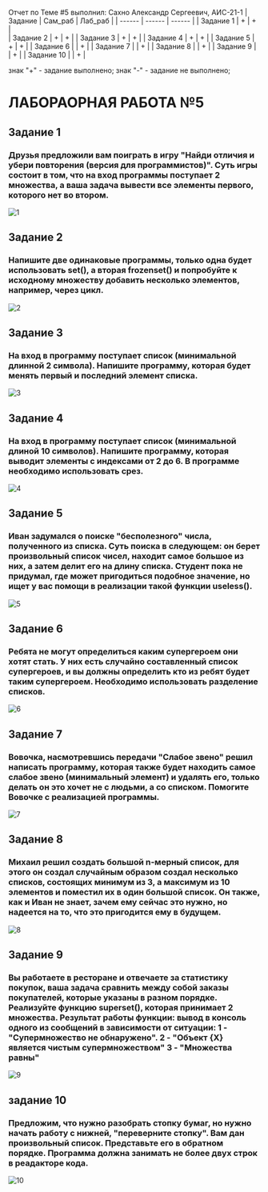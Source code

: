 Отчет по Теме #5 выполнил:
Сахно Александр Сергеевич, АИС-21-1
| Задание | Сам_раб | Лаб_раб | 
| ------ | ------ | ------ | 
| Задание 1 | + | + |  
| Задание 2 | + | + | 
| Задание 3 | + | + | 
| Задание 4 | + | + | 
| Задание 5 | + | + | 
| Задание 6 |  | + | 
| Задание 7 |  | + | 
| Задание 8 |  | + | 
| Задание 9 |  | + | 
| Задание 10 |  | + | 

знак "+" - задание выполнено; знак "-" - задание не выполнено;

# ЛАБОРАОРНАЯ РАБОТА №5

## Задание 1
### Друзья предложили вам поиграть в игру "Найди отличия и убери повторения (версия для программистов)". Суть игры состоит в том, что на вход программы поступает 2 множества, а ваша задача вывести все элементы первого, которого нет во втором.
![1](https://github.com/Alexsergh/Engineering/assets/134552389/03d9d6e1-ada8-4cdc-a7a5-fc730dd83d68)

## Задание 2
### Напишите две одинаковые программы, только одна будет использовать set(), а вторая frozenset() и попробуйте к исходному множеству добавить несколько элементов, например, через цикл.
![2](https://github.com/Alexsergh/Engineering/assets/134552389/ae917a25-9409-44af-ace3-34788dc04c96)

## Задание 3
### На вход в программу поступает список (минимальной длинной 2 символа). Напишите программу, которая будет менять первый и последний элемент списка.
![3](https://github.com/Alexsergh/Engineering/assets/134552389/db5e9b4a-c8c4-4906-906e-2585227e3f71)

## Задание 4
### На вход в программу поступает список (минимальной длиной 10 символов). Напишите программу, которая выводит элементы с индексами от 2 до 6. В программе необходимо использовать срез.
![4](https://github.com/Alexsergh/Engineering/assets/134552389/a8083962-61c6-4f61-ae1a-d2922e9992f2)

## Задание 5
### Иван задумался о поиске "бесполезного" числа, полученного из списка. Суть поиска в следующем: он берет произвольный список чисел, находит самое большое из них, а затем делит его на длину списка. Студент пока не придумал, где может пригодиться подобное значение, но ищет у вас помощи в реализации такой функции useless().
![5](https://github.com/Alexsergh/Engineering/assets/134552389/b5ce4231-9751-40de-91a3-1b6f973eef1d)

## Задание 6
### Ребята не могут определиться каким супергероем они хотят стать. У них есть случайно составленный список супергероев, и вы должны определить кто из ребят будет таким супергероем. Необходимо использовать разделение списков.
![6](https://github.com/Alexsergh/Engineering/assets/134552389/daa30285-a99b-41c0-a8ac-2a90def95121)

## Задание 7
### Вовочка, насмотревшись передачи "Слабое звено" решил написать программу, которая также будет находить самое слабое звено (минимальный элемент) и удалять его, только делать он это хочет не с людьми, а со списком. Помогите Вовочке с реализацией программы.
![7](https://github.com/Alexsergh/Engineering/assets/134552389/8499cb58-65e2-4d17-849e-430e4a544916)

## Задание 8
### Михаил решил создать большой n-мерный список, для этого он создал случайным образом создал несколько списков, состоящих минимум из 3, а максимум из 10 элементов и поместил их в один большой список. Он также, как и Иван не знает, зачем ему сейчас это нужно, но надеется на то, что это пригодится ему в будущем.
![8](https://github.com/Alexsergh/Engineering/assets/134552389/cd7e29d3-2cd7-4be7-b86e-9467c993ef22)

## Задание 9
###  Вы работаете в ресторане и отвечаете за статистику покупок, ваша задача сравнить между собой заказы покупателей, которые указаны в разном порядке. Реализуйте функцию superset(), которая принимает 2 множества. Результат работы функции: вывод в консоль одного из сообщений в зависимости от ситуации: 1 - "Супермножество не обнаружено". 2 - "Объект {X} является чистым супермножеством" 3 - "Множества равны"
![9](https://github.com/Alexsergh/Engineering/assets/134552389/0b580059-ea56-42b9-b8ab-f7478ea9f2aa)

## задание 10
### Предложим, что нужно разобрать стопку бумаг, но нужно начать работу с нижней, "переверните стопку". Вам дан произвольный список. Представьте его в обратном порядке. Программа должна занимать не более двух строк в реадакторе кода.
![10](https://github.com/Alexsergh/Engineering/assets/134552389/4f453bc8-ccee-47c4-9703-f59d61f40c94)










